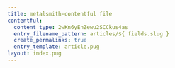 ```yaml
---
title: metalsmith-contentful file
contentful:
  content_type: 2wKn6yEnZewu2SCCkus4as
  entry_filename_pattern: articles/${ fields.slug }
  create_permalinks: true
  entry_template: article.pug
layout: index.pug
---
```

